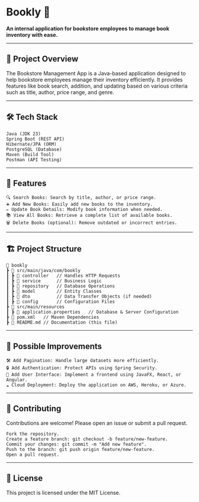 # Bookly 📖
<b>An internal application for bookstore employees to manage book inventory with ease.</b>

-------------
## 🚀 Project Overview
The Bookstore Management App is a Java-based application designed to help bookstore employees manage their inventory efficiently. It provides features like book search, addition, and updating based on various criteria such as title, author, price range, and genre.

-------------
## 🛠️ Tech Stack

    Java (JDK 23)
    Spring Boot (REST API)
    Hibernate/JPA (ORM)
    PostgreSQL (Database)
    Maven (Build Tool)
    Postman (API Testing)

---------------
## 📑 Features

    🔍 Search Books: Search by title, author, or price range.
    ➕ Add New Books: Easily add new books to the inventory.
    ✏️ Update Book Details: Modify book information when needed.
    📚 View All Books: Retrieve a complete list of available books.
    🗑️ Delete Books (optional): Remove outdated or incorrect entries.

---------
## 🏗️ Project Structure

    📂 bookly
    ┣ 📂 src/main/java/com/bookly
    ┃ ┣ 📂 controller   // Handles HTTP Requests
    ┃ ┣ 📂 service      // Business Logic
    ┃ ┣ 📂 repository   // Database Operations
    ┃ ┣ 📂 model        // Entity Classes
    ┃ ┣ 📂 dto          // Data Transfer Objects (if needed)
    ┃ ┣ 📂 config       // Configuration Files
    ┣ 📂 src/main/resources
    ┃ ┣ 📜 application.properties   // Database & Server Configuration
    ┣ 📜 pom.xml   // Maven Dependencies
    ┣ 📜 README.md // Documentation (this file)

-------------
## 🚧 Possible Improvements

    🛠️ Add Pagination: Handle large datasets more efficiently.
    🔒 Add Authentication: Protect APIs using Spring Security.
    🎨 Add User Interface: Implement a frontend using JavaFX, React, or Angular.
    ☁️ Cloud Deployment: Deploy the application on AWS, Heroku, or Azure.

----------------
## 👥 Contributing

Contributions are welcome! Please open an issue or submit a pull request.

    Fork the repository.
    Create a feature branch: git checkout -b feature/new-feature.
    Commit your changes: git commit -m "Add new feature".
    Push to the branch: git push origin feature/new-feature.
    Open a pull request.

-------
## 📜 License

This project is licensed under the MIT License.